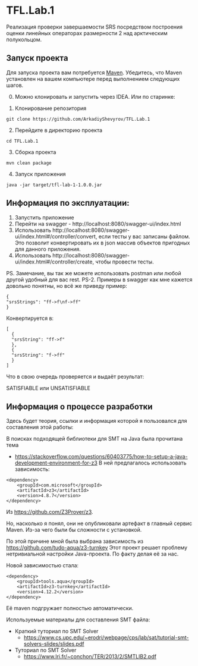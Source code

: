 # TFL.Lab.1

Реализация проверки завершаемости SRS
посредством построения оценки линейных операторах размерности 2 над арктическим полукольцом.

## Запуск проекта

Для запуска проекта вам потребуется [Maven](https://maven.apache.org/). Убедитесь, что Maven установлен на вашем
компьютере перед выполнением следующих шагов.

0. Можно клонировать и запустить через IDEA. Или по старинке:

1. Клонирование репозитория

```
git clone https://github.com/ArkadiyShevyrov/TFL.Lab.1
```

2. Перейдите в директорию проекта

```shell
cd TFL.Lab.1
```

3. Сборка проекта

```
mvn clean package
```

4. Запуск приложения

```shell
java -jar target/tfl-lab-1-1.0.0.jar
```

## Информация по эксплуатации:
1. Запустить приложение
2. Перейти на swagger - http://localhost:8080/swagger-ui/index.html
3. Использовать http://localhost:8080/swagger-ui/index.html#/controller/convert, если тесты у вас записаны файлом.
Это позволит конвертировать их в json массив объектов пригодных для данного приложения.
4. Использовать http://localhost:8080/swagger-ui/index.html#/controller/create, чтобы провести тесты.

PS. Замечание, вы так же можете использовать postman или любой другой удобный для вас rest.
PS-2. Примеры в swagger как мне кажется довольно понятны, но всё же приведу пример:

```
{
"srsStrings": "ff->f\nf->ff"
}
```

Конвертируется в:
```
[
  {
  "srsString": "ff->f"
  },
  {
  "srsString": "f->ff"
  }
]
```

Что в свою очередь проверяется и выдаёт результат:

SATISFIABLE или UNSATISFIABLE

## Информация о процессе разработки
Здесь будет теория, ссылки и информация которой я пользовался для составления этой работы:

В поисках подходящей библиотеки для SMT на Java была прочитана тема
- https://stackoverflow.com/questions/60403775/how-to-setup-a-java-development-environment-for-z3
В ней предлагалось использовать зависимость:
```
<dependency>
    <groupId>com.microsoft</groupId>
    <artifactId>z3</artifactId>
    <version>4.8.7</version>
</dependency>
```
Из https://github.com/Z3Prover/z3.

Но, насколько я понял, они не опубликовали артефакт в главный сервис Maven.
Из-за чего были бы сложности с установкой.

По этой причине мной была выбрана зависимость из https://github.com/tudo-aqua/z3-turnkey
Этот проект решает проблему нетривиальной настройки Java-проекта. По факту делая её за нас.

Новой зависимостью стала:
```
<dependency>
    <groupId>tools.aqua</groupId>
    <artifactId>z3-turnkey</artifactId>
    <version>4.12.2</version>
</dependency>
```
Её maven подгружает полностью автоматически.

Используемые материалы для составления SMT файла:

* Краткий туториал по SMT Solver
  - https://www.cs.upc.edu/~erodri/webpage/cps/lab/sat/tutorial-smt-solvers-slides/slides.pdf
* Туториал по SMT Solver
  - https://www.lri.fr/~conchon/TER/2013/2/SMTLIB2.pdf